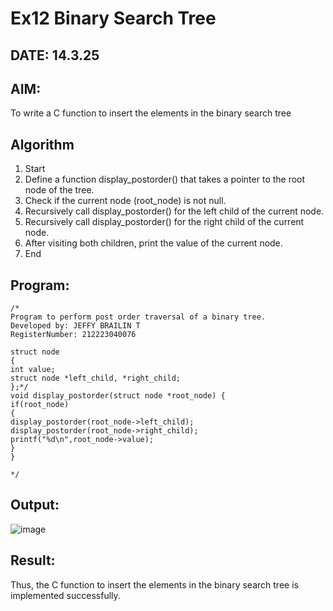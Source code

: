 # Ex12 Binary Search Tree
## DATE: 14.3.25
## AIM:
To write a C function to insert the elements in the binary search tree

## Algorithm
1. Start 
2. Define a function display_postorder() that takes a pointer to the root node of the tree. 
3. Check if the current node (root_node) is not null. 
4. Recursively call display_postorder() for the left child of the current node. 
5. Recursively call display_postorder() for the right child of the current node. 
6. After visiting both children, print the value of the current node. 
7. End  

## Program:
```
/*
Program to perform post order traversal of a binary tree.
Developed by: JEFFY BRAILIN T
RegisterNumber: 212223040076

struct node 
{ 
int value; 
struct node *left_child, *right_child; 
};*/ 
void display_postorder(struct node *root_node) { 
if(root_node) 
{ 
display_postorder(root_node->left_child); 
display_postorder(root_node->right_child); 
printf("%d\n",root_node->value); 
} 
} 

*/
```

## Output:
![image](https://github.com/user-attachments/assets/8ec84c26-e79d-41e1-a853-63eab2d9deb8)


## Result:
Thus, the C function to insert the elements in the binary search tree is implemented successfully.
